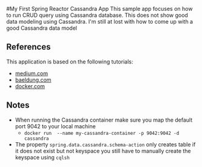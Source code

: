 #My First Spring Reactor Cassandra App
This sample app focuses on how to run CRUD query using Cassandra database.  This
does not show good data modeling using Cassandra. I'm still at lost with how to
come up with a good Cassandra data model

## References
This application is based on the following tutorials:
 * [medium.com](https://www.google.com/url?sa=t&rct=j&q=&esrc=s&source=web&cd=2&cad=rja&uact=8&ved=2ahUKEwjNn6zSk67lAhXVvJ4KHRduAGcQFjABegQIARAB&url=https%3A%2F%2Fmedium.com%2F%40ankitkumargupta%2Fquick-start-spring-rest-api-with-cassandra-e112700936cf&usg=AOvVaw1aKt9deHFYkLHqzuHfaldW)
 * [baeldung.com](https://www.google.com/url?sa=t&rct=j&q=&esrc=s&source=web&cd=3&cad=rja&uact=8&ved=2ahUKEwiJiY2Bp67lAhUBPq0KHVYAAb0QFjACegQIABAB&url=https%3A%2F%2Fwww.baeldung.com%2Fspring-data-cassandra-reactive&usg=AOvVaw0M7W9783QLopFE8WDeuHJN)
 * [docker.com](https://hub.docker.com/_/cassandra)
 
## Notes
 * When running the Cassandra container make sure you map the default port 9042 to your local machine 
   * ```docker run  --name my-cassandra-container -p 9042:9042 -d cassandra```
 * The property ```spring.data.cassandra.schema-action``` only creates table if it does not exist but not keyspace
 you still have to manually create the keyspace using ```cqlsh```